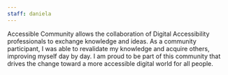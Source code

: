 ```yaml
---
staff: daniela
---
```


Accessible Community allows the collaboration of Digital Accessibility professionals to exchange knowledge and ideas. As a community participant, I was able to revalidate my knowledge and acquire others, improving myself day by day. I am proud to be part of this community that drives the change toward a more accessible digital world for all people.
